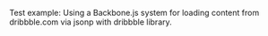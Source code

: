 Test example:
Using a Backbone.js system for loading content from dribbble.com via jsonp with dribbble library.
